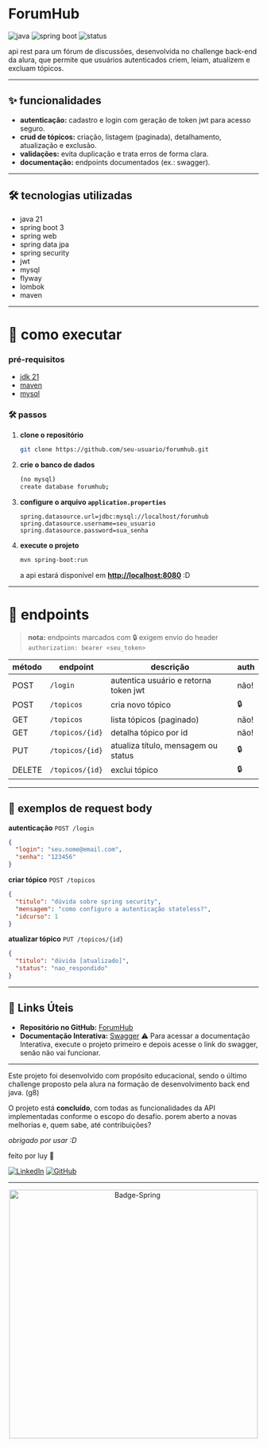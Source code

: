 # ForumHub

![java](https://img.shields.io/badge/java-21-blue) ![spring boot](https://img.shields.io/badge/spring%20boot-3.x-brightgreen) ![status](https://img.shields.io/badge/status-concluído-green)

api rest para um fórum de discussões, desenvolvida no challenge back-end da alura, que permite que usuários autenticados criem, leiam, atualizem e excluam tópicos.

---

## ✨ funcionalidades

- **autenticação:** cadastro e login com geração de token jwt para acesso seguro.
- **crud de tópicos:** criação, listagem (paginada), detalhamento, atualização e exclusão.
- **validações:** evita duplicação e trata erros de forma clara.
- **documentação:** endpoints documentados (ex.: swagger).

---

## 🛠️ tecnologias utilizadas

- java 21
- spring boot 3
- spring web
- spring data jpa
- spring security
- jwt
- mysql
- flyway
- lombok
- maven

---

# 🚀 como executar

### pré-requisitos
- [jdk 21](https://www.oracle.com/java/technologies/javase/jdk21-archive-downloads.html)
- [maven](https://maven.apache.org/download.cgi)
- [mysql](https://dev.mysql.com/downloads/installer/)

### 🛠 passos

1. **clone o repositório**
   ```bash
   git clone https://github.com/seu-usuario/forumhub.git

2. **crie o banco de dados**
   ```bash
   (no mysql)
   create database forumhub;

3. **configure o arquivo `application.properties`**
   ```properties
   spring.datasource.url=jdbc:mysql://localhost/forumhub
   spring.datasource.username=seu_usuario
   spring.datasource.password=sua_senha
   ```

4. **execute o projeto**

   ```bash
   mvn spring-boot:run
   ```

   a api estará disponível em **[http://localhost:8080](http://localhost:8080)** :D

---

# 📖 endpoints

> **nota:** endpoints marcados com 🔒 exigem envio do header
> `authorization: bearer <seu_token>`

| método | endpoint        | descrição                             | auth |
| ------ | --------------- | ------------------------------------- |------|
| POST   | `/login`        | autentica usuário e retorna token jwt | não! |
| POST   | `/topicos`      | cria novo tópico                      | 🔒   |
| GET    | `/topicos`      | lista tópicos (paginado)              | não! |
| GET    | `/topicos/{id}` | detalha tópico por id                 | não! |
| PUT    | `/topicos/{id}` | atualiza título, mensagem ou status   | 🔒   |
| DELETE | `/topicos/{id}` | exclui tópico                         | 🔒   |

---

## 🧩 exemplos de request body

**autenticação**
`POST /login`

```json
{
  "login": "seu.nome@email.com",
  "senha": "123456"
}
```

**criar tópico**
`POST /topicos`

```json
{
  "titulo": "dúvida sobre spring security",
  "mensagem": "como configuro a autenticação stateless?",
  "idcurso": 1
}
```

**atualizar tópico**
`PUT /topicos/{id}`

```json
{
  "titulo": "dúvida [atualizado]",
  "status": "nao_respondido"
}
```
---

## 🔗 Links Úteis

-   **Repositório no GitHub:** [ForumHub](https://github.com/luyaragao/forumhub.git)
-   **Documentação Interativa:** [Swagger](http://localhost:8080/swagger-ui/index.html#/)
   ⚠️ Para acessar a documentação Interativa, execute o projeto primeiro e depois acesse o link do swagger, senão não vai funcionar.

---


Este projeto foi desenvolvido com propósito educacional, sendo o último challenge proposto pela alura na formação de desenvolvimento back end java. (g8)

O projeto está **concluído**, com todas as funcionalidades da API implementadas conforme o escopo do desafio. porem aberto a novas melhorias e, quem sabe, até contribuições?

*obrigado por usar :D*

feito por luy 🌱

[![LinkedIn](https://img.shields.io/badge/LinkedIn-blue?logo=linkedin)](https://www.linkedin.com/in/luy-aragao/)
[![GitHub](https://img.shields.io/badge/GitHub-black?logo=github)](https://github.com/luyaragao)

---

<p align="center">
   <img width="500" height="500" alt="Badge-Spring" src="https://github.com/user-attachments/assets/b6dd5062-f606-4885-8e32-386f0edb3166" />
</p>


